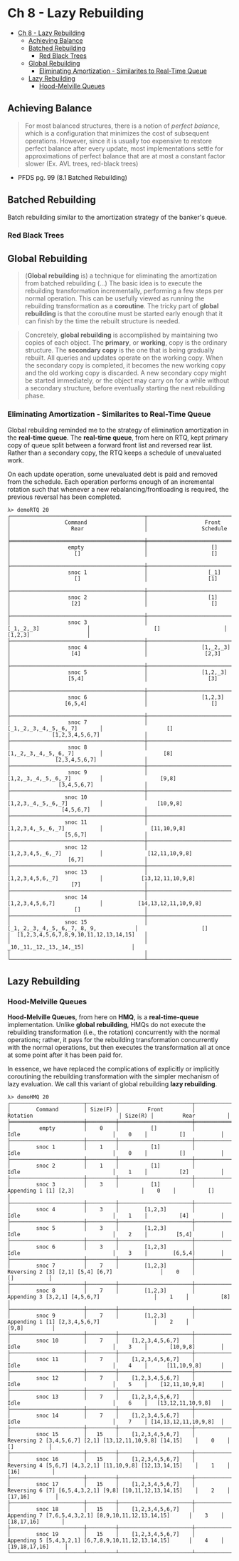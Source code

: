 # Ch 8 - Lazy Rebuilding

- [Ch 8 - Lazy Rebuilding](#ch-8---lazy-rebuilding)
  - [Achieving Balance](#achieving-balance)
  - [Batched Rebuilding](#batched-rebuilding)
    - [Red Black Trees](#red-black-trees)
  - [Global Rebuilding](#global-rebuilding)
    - [Eliminating Amortization - Similarites to Real-Time Queue](#eliminating-amortization---similarites-to-real-time-queue)
  - [Lazy Rebuilding](#lazy-rebuilding)
    - [Hood-Melville Queues](#hood-melville-queues)

## Achieving Balance

> For most balanced structures, there is a notion of *perfect balance*, which is a configuration that minimizes the cost of subsequent operations. However, since it is usually too expensive to restore perfect balance after every update, most implementations settle for approximations of perfect balance that are at most a constant factor slower (Ex. AVL trees, red-black trees)
- PFDS pg. 99 (8.1 Batched Rebuilding)

## Batched Rebuilding

Batch rebuilding similar to the amortization strategy of the banker's queue.

### Red Black Trees

## Global Rebuilding

> (**Global rebuilding** is) a technique for eliminating the amortization from batched rebuilding (...) The basic idea is to execute the rebuilding transformation incrementally, performing a few steps per normal operation. This can be usefully viewed as running the rebuilding transformation as a **coroutine**. The tricky part of **global rebuilding** is that the coroutine must be started early enough that it can finish by the time the rebuilt structure is needed.

> Concretely, **global rebuilding** is accomplished by maintaining two copies of each object. The **primary**, or **working**, copy is the ordinary structure. The **secondary copy** is the one that is being gradually rebuilt. All queries and updates operate on the working copy. When the secondary copy is completed, it becomes the new working copy and the old working copy is discarded. A new secondary copy might be started immediately, or the object may carry on for a while without a secondary structure, before eventually starting the next rebuilding phase.

### Eliminating Amortization - Similarites to Real-Time Queue

Global rebuilding reminded me to the strategy of elimination amortization in the **real-time queue**. The **real-time queue**, from here on RTQ, kept primary copy of queue split between a forward front list and reversed rear list. Rather than a secondary copy, the RTQ keeps a schedule of unevaluated work.

On each update operation, some unevaluated debt is paid and removed from the schedule. Each operation performs enough of an incremental rotation such that whenever a new rebalancing/frontloading is required, the previous reversal has been completed.

```
λ> demoRTQ 20
┌──────────────────────────────────────────┬──────────────────────────────────────────┬──────────────────────────────────────────┬──────────────────────────────────────────┐
│                 Command                  │                  Front                   │                   Rear                   │                 Schedule                 │
╞══════════════════════════════════════════╪══════════════════════════════════════════╪══════════════════════════════════════════╪══════════════════════════════════════════╡
│                  empty                   │                    []                    │                    []                    │                    []                    │
├──────────────────────────────────────────┼──────────────────────────────────────────┼──────────────────────────────────────────┼──────────────────────────────────────────┤
│                  snoc 1                  │                   [_1]                   │                    []                    │                   [1]                    │
├──────────────────────────────────────────┼──────────────────────────────────────────┼──────────────────────────────────────────┼──────────────────────────────────────────┤
│                  snoc 2                  │                   [1]                    │                   [2]                    │                    []                    │
├──────────────────────────────────────────┼──────────────────────────────────────────┼──────────────────────────────────────────┼──────────────────────────────────────────┤
│                  snoc 3                  │                 [_1,_2,_3]               │                    []                    │                 [1,2,3]                  │
├──────────────────────────────────────────┼──────────────────────────────────────────┼──────────────────────────────────────────┼──────────────────────────────────────────┤
│                  snoc 4                  │                 [1,_2,_3]                │                   [4]                    │                  [2,3]                   │
├──────────────────────────────────────────┼──────────────────────────────────────────┼──────────────────────────────────────────┼──────────────────────────────────────────┤
│                  snoc 5                  │                 [1,2,_3]                 │                  [5,4]                   │                   [3]                    │
├──────────────────────────────────────────┼──────────────────────────────────────────┼──────────────────────────────────────────┼──────────────────────────────────────────┤
│                  snoc 6                  │                 [1,2,3]                  │                 [6,5,4]                  │                    []                    │
├──────────────────────────────────────────┼──────────────────────────────────────────┼──────────────────────────────────────────┼──────────────────────────────────────────┤
│                  snoc 7                  │             [_1,_2,_3,_4,_5,_6,_7]       │                    []                    │             [1,2,3,4,5,6,7]              │
├──────────────────────────────────────────┼──────────────────────────────────────────┼──────────────────────────────────────────┼──────────────────────────────────────────┤
│                  snoc 8                  │             [1,_2,_3,_4,_5,_6,_7]        │                   [8]                    │              [2,3,4,5,6,7]               │
├──────────────────────────────────────────┼──────────────────────────────────────────┼──────────────────────────────────────────┼──────────────────────────────────────────┤
│                  snoc 9                  │             [1,2,_3,_4,_5,_6,_7]         │                  [9,8]                   │               [3,4,5,6,7]                │
├──────────────────────────────────────────┼──────────────────────────────────────────┼──────────────────────────────────────────┼──────────────────────────────────────────┤
│                 snoc 10                  │             [1,2,3,_4,_5,_6,_7]          │                 [10,9,8]                 │                [4,5,6,7]                 │
├──────────────────────────────────────────┼──────────────────────────────────────────┼──────────────────────────────────────────┼──────────────────────────────────────────┤
│                 snoc 11                  │             [1,2,3,4,_5,_6,_7]           │               [11,10,9,8]                │                 [5,6,7]                  │
├──────────────────────────────────────────┼──────────────────────────────────────────┼──────────────────────────────────────────┼──────────────────────────────────────────┤
│                 snoc 12                  │             [1,2,3,4,5,_6,_7]            │              [12,11,10,9,8]              │                  [6,7]                   │
├──────────────────────────────────────────┼──────────────────────────────────────────┼──────────────────────────────────────────┼──────────────────────────────────────────┤
│                 snoc 13                  │             [1,2,3,4,5,6,_7]             │            [13,12,11,10,9,8]             │                   [7]                    │
├──────────────────────────────────────────┼──────────────────────────────────────────┼──────────────────────────────────────────┼──────────────────────────────────────────┤
│                 snoc 14                  │             [1,2,3,4,5,6,7]              │           [14,13,12,11,10,9,8]           │                    []                    │
├──────────────────────────────────────────┼──────────────────────────────────────────┼──────────────────────────────────────────┼──────────────────────────────────────────┤
│                 snoc 15                  │  [_1,_2,_3,_4,_5,_6,_7,_8,_9,            │                    []                    │  [1,2,3,4,5,6,7,8,9,10,11,12,13,14,15]   │
│                                          │   _10,_11,_12,_13,_14,_15]               │                                          │                                          │
└──────────────────────────────────────────┴──────────────────────────────────────────┴──────────────────────────────────────────┴──────────────────────────────────────────┘
```

## Lazy Rebuilding

### Hood-Melville Queues


**Hood-Melville Queues**, from here on **HMQ**, is a **real-time-queue** implementation. Unlike **global rebuilding**, HMQs do not execute the rebuilding transformation (i.e., the rotation) concurrently with the normal operations; rather, it pays for the rebuilding transformation concurrently with the normal operations, but then executes the transformation all at once at some point after it has been paid for.

In essence, we have replaced the complications of explicitly or implicitly coroutining the rebuilding transformation with the simpler mechanism of lazy evaluation. We call this variant of global rebuilding **lazy rebuilding**.

```
λ> demoHMQ 20
┌───────────────────────┬─────────┬───────────────────────┬──────────────────────────────────────────────────────────────┬─────────┬───────────────────────┐
│        Command        │ Size(F) │         Front         │                           Rotation                           │ Size(R) │         Rear          │
╞═══════════════════════╪═════════╪═══════════════════════╪══════════════════════════════════════════════════════════════╪═════════╪═══════════════════════╡
│         empty         │    0    │          []           │                             Idle                             │    0    │          []           │
├───────────────────────┼─────────┼───────────────────────┼──────────────────────────────────────────────────────────────┼─────────┼───────────────────────┤
│        snoc 1         │    1    │          [1]          │                             Idle                             │    0    │          []           │
├───────────────────────┼─────────┼───────────────────────┼──────────────────────────────────────────────────────────────┼─────────┼───────────────────────┤
│        snoc 2         │    1    │          [1]          │                             Idle                             │    1    │          [2]          │
├───────────────────────┼─────────┼───────────────────────┼──────────────────────────────────────────────────────────────┼─────────┼───────────────────────┤
│        snoc 3         │    3    │          [1]          │                    Appending 1 [1] [2,3]                     │    0    │          []           │
├───────────────────────┼─────────┼───────────────────────┼──────────────────────────────────────────────────────────────┼─────────┼───────────────────────┤
│        snoc 4         │    3    │        [1,2,3]        │                             Idle                             │    1    │          [4]          │
├───────────────────────┼─────────┼───────────────────────┼──────────────────────────────────────────────────────────────┼─────────┼───────────────────────┤
│        snoc 5         │    3    │        [1,2,3]        │                             Idle                             │    2    │         [5,4]         │
├───────────────────────┼─────────┼───────────────────────┼──────────────────────────────────────────────────────────────┼─────────┼───────────────────────┤
│        snoc 6         │    3    │        [1,2,3]        │                             Idle                             │    3    │        [6,5,4]        │
├───────────────────────┼─────────┼───────────────────────┼──────────────────────────────────────────────────────────────┼─────────┼───────────────────────┤
│        snoc 7         │    7    │        [1,2,3]        │              Reversing 2 [3] [2,1] [5,4] [6,7]               │    0    │          []           │
├───────────────────────┼─────────┼───────────────────────┼──────────────────────────────────────────────────────────────┼─────────┼───────────────────────┤
│        snoc 8         │    7    │        [1,2,3]        │                Appending 3 [3,2,1] [4,5,6,7]                 │    1    │          [8]          │
├───────────────────────┼─────────┼───────────────────────┼──────────────────────────────────────────────────────────────┼─────────┼───────────────────────┤
│        snoc 9         │    7    │        [1,2,3]        │                Appending 1 [1] [2,3,4,5,6,7]                 │    2    │         [9,8]         │
├───────────────────────┼─────────┼───────────────────────┼──────────────────────────────────────────────────────────────┼─────────┼───────────────────────┤
│        snoc 10        │    7    │    [1,2,3,4,5,6,7]    │                             Idle                             │    3    │       [10,9,8]        │
├───────────────────────┼─────────┼───────────────────────┼──────────────────────────────────────────────────────────────┼─────────┼───────────────────────┤
│        snoc 11        │    7    │    [1,2,3,4,5,6,7]    │                             Idle                             │    4    │      [11,10,9,8]      │
├───────────────────────┼─────────┼───────────────────────┼──────────────────────────────────────────────────────────────┼─────────┼───────────────────────┤
│        snoc 12        │    7    │    [1,2,3,4,5,6,7]    │                             Idle                             │    5    │    [12,11,10,9,8]     │
├───────────────────────┼─────────┼───────────────────────┼──────────────────────────────────────────────────────────────┼─────────┼───────────────────────┤
│        snoc 13        │    7    │    [1,2,3,4,5,6,7]    │                             Idle                             │    6    │   [13,12,11,10,9,8]   │
├───────────────────────┼─────────┼───────────────────────┼──────────────────────────────────────────────────────────────┼─────────┼───────────────────────┤
│        snoc 14        │    7    │    [1,2,3,4,5,6,7]    │                             Idle                             │    7    │ [14,13,12,11,10,9,8]  │
├───────────────────────┼─────────┼───────────────────────┼──────────────────────────────────────────────────────────────┼─────────┼───────────────────────┤
│        snoc 15        │   15    │    [1,2,3,4,5,6,7]    │   Reversing 2 [3,4,5,6,7] [2,1] [13,12,11,10,9,8] [14,15]    │    0    │          []           │
├───────────────────────┼─────────┼───────────────────────┼──────────────────────────────────────────────────────────────┼─────────┼───────────────────────┤
│        snoc 16        │   15    │    [1,2,3,4,5,6,7]    │   Reversing 4 [5,6,7] [4,3,2,1] [11,10,9,8] [12,13,14,15]    │    1    │         [16]          │
├───────────────────────┼─────────┼───────────────────────┼──────────────────────────────────────────────────────────────┼─────────┼───────────────────────┤
│        snoc 17        │   15    │    [1,2,3,4,5,6,7]    │   Reversing 6 [7] [6,5,4,3,2,1] [9,8] [10,11,12,13,14,15]    │    2    │        [17,16]        │
├───────────────────────┼─────────┼───────────────────────┼──────────────────────────────────────────────────────────────┼─────────┼───────────────────────┤
│        snoc 18        │   15    │    [1,2,3,4,5,6,7]    │     Appending 7 [7,6,5,4,3,2,1] [8,9,10,11,12,13,14,15]      │    3    │      [18,17,16]       │
├───────────────────────┼─────────┼───────────────────────┼──────────────────────────────────────────────────────────────┼─────────┼───────────────────────┤
│        snoc 19        │   15    │    [1,2,3,4,5,6,7]    │     Appending 5 [5,4,3,2,1] [6,7,8,9,10,11,12,13,14,15]      │    4    │     [19,18,17,16]     │
└───────────────────────┴─────────┴───────────────────────┴──────────────────────────────────────────────────────────────┴─────────┴───────────────────────┘
```
